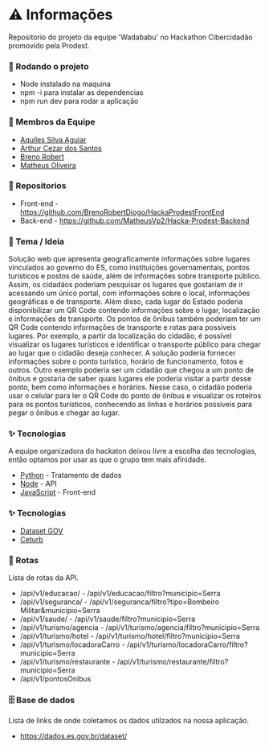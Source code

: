 # ⚠️ Informações
Repositorio do projeto da equipe 'Wadababu' no Hackathon Cibercidadão promovido pela Prodest.

### 🧩 Rodando o projeto
* Node instalado na maquina
* npm -i para instalar as dependencias
* npm run dev para rodar a aplicação

### 🚀 Membros da Equipe
* [Aquiles Silva Aguiar](https://www.linkedin.com/in/aquilesaguiar/)
* [Arthur Cezar dos Santos](https://www.linkedin.com/in/arthurcezars/)
* [Breno Robert](https://www.linkedin.com/in/brenorobertdiogo/)
* [Matheus Oliveira](https://www.linkedin.com/in/matheus-o-f-ribeiro/)

### 📝 Repositorios
* Front-end - <https://github.com/BrenoRobertDiogo/HackaProdestFrontEnd>
* Back-end - <https://github.com/MatheusVp2/Hacka-Prodest-Backend>

### 🌱 Tema / Ideia
Solução web que apresenta geograficamente informações sobre lugares vinculados ao governo do ES, como 
instituições governamentais, pontos turísticos e postos de saúde, além de informações sobre transporte público.
Assim, os cidadãos poderiam pesquisar os lugares que gostariam de ir acessando um único portal, com informações 
sobre o local, informações geográficas e de transporte. Além disso, cada lugar do Estado poderia disponibilizar um QR 
Code contendo informações sobre o lugar, localização e informações de transporte. Os pontos de ônibus também 
poderiam ter um QR Code contendo informações de transporte e rotas para possíveis lugares.
Por exemplo, a partir da localização do cidadão, é possível visualizar os lugares turísticos e identificar o transporte 
público para chegar ao lugar que o cidadão deseja conhecer. A solução poderia fornecer informações sobre o ponto 
turístico, horário de funcionamento, fotos e outros.
Outro exemplo poderia ser um cidadão que chegou a um ponto de ônibus e gostaria de saber quais lugares ele poderia 
visitar a partir desse ponto, bem como informações e horários. Nesse caso, o cidadão poderia usar o celular para ler o 
QR Code do ponto de ônibus e visualizar os roteiros para os pontos turísticos, conhecendo as linhas e horários possíveis 
para pegar o ônibus e chegar ao lugar.

### ✨ Tecnologias
A equipe organizadora do hackaton deixou livre a escolha das tecnologias, então optamos por usar as que o grupo tem mais afinidade.
* [Python](https://www.python.org/) - Tratamento de dados
* [Node](https://nodejs.org/en/) - API
* [JavaScript](https://www.javascript.com/) - Front-end

### ✨ Tecnologias

* [Dataset GOV](https://dados.es.gov.br/dataset/)
* [Ceturb](https://sistemas.es.gov.br/webservices/ceturb/onibus/Help)



### 🔀 Rotas
Lista de rotas da API.
* /api/v1/educacao/  - /api/v1/educacao/filtro?municipio=Serra
* /api/v1/seguranca/ - /api/v1/seguranca/filtro?tipo=Bombeiro Militar&municipio=Serra
* /api/v1/saude/     - /api/v1/saude/filtro?municipio=Serra
* /api/v1/turismo/agencia         - /api/v1/turismo/agencia/filtro?municipio=Serra
* /api/v1/turismo/hotel           - /api/v1/turismo/hotel/filtro?municipio=Serra
* /api/v1/turismo/locadoraCarro   - /api/v1/turismo/locadoraCarro/filtro?municipio=Serra
* /api/v1/turismo/restaurante    - /api/v1/turismo/restaurante/filtro?municipio=Serra
* /api/v1/pontosOnibus

### 🗄 Base de dados
Lista de links de onde coletamos os dados utilzados na nossa aplicação.
* <https://dados.es.gov.br/dataset/>
